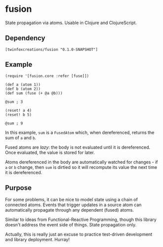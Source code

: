# fusion

State propagation via atoms. Usable in Clojure and ClojureScript.

## Dependency
```
[twinfoxcreations/fusion "0.1.0-SNAPSHOT"]
```

## Example

```
(require '[fusion.core :refer [fuse]])

(def a (atom 1))
(def b (atom 2))
(def sum (fuse (+ @a @b)))

@sum ; 3

(reset! a 4)
(reset! b 5)

@sum ; 9
```

In this example, `sum` is a `FusedAtom` which, when dereferenced, returns the
sum of `a` and `b`.

Fused atoms are _lazy_: the body is not evaluated until it is dereferenced.
Once evaluated, the value is stored for later.

Atoms dereferenced in the body are automatically watched for changes - if `a`
or `b` change, then `sum` is dirtied so it will recompute its value the next
time it is dereferenced.

## Purpose

For some problems, it can be nice to model state using a chain of connected
atoms. Events that trigger updates in a source atom can automatically propagate
through any dependent (fused) atoms.

Similar to ideas from Functional-Reactive Programming, though this library
doesn't address the event side of things. State propagation only.

Actually, this is really just an excuse to practice test-driven development and
library deployment. Hurray!
